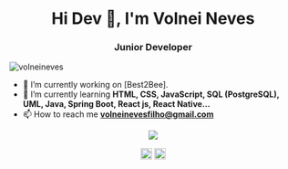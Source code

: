 <h1 align="center">Hi Dev 👋, I'm Volnei Neves</h1>
<h3 align="center">Junior Developer</h3>
<p align="left"> <img src="https://komarev.com/ghpvc/?username=volneinevs" alt="volneineves" /> </p>

- 🔭 I’m currently working on [Best2Bee].
- 🌱 I’m currently learning **HTML, CSS, JavaScript, SQL (PostgreSQL), UML, Java, Spring Boot, React js, React Native...**
- 📫 How to reach me **volneinevesfilho@gmail.com**

<div align="center">
<img height"180em" align="center" src="https://github-readme-stats.vercel.app/api?username=volneineves&hide_border=green&show_icons=true&theme=tokyonight&include_all_commits=true&count"/>
</div>

<p align="center">
<a href="https://www.linkedin.com/in/volnei-paulino-neves-filho-495a84168/" target="blank"><img align="center" src="https://cdn.jsdelivr.net/npm/simple-icons@3.0.1/icons/linkedin.svg" alt="volneineves" height="20" width="20" /></a>
<a href="https://www.facebook.com/volneinevesfilho/" target="blank"><img align="center" src="https://cdn.jsdelivr.net/npm/simple-icons@3.0.1/icons/facebook.svg" alt="volneineves" height="20" width="20" /></a>
</p>

<!--
**volneineves/volneineves** is a ✨ _special_ ✨ repository because its `README.md` (this file) appears on your GitHub profile.

Here are some ideas to get you started:

- 🔭 I’m currently working on ...
- 🌱 I’m currently learning ...
- 👯 I’m looking to collaborate on ...
- 🤔 I’m looking for help with ...
- 💬 Ask me about ...
- 📫 How to reach me: ...
- 😄 Pronouns: ...
- ⚡ Fun fact: ...
-->
